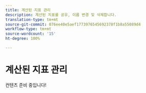 ```yaml
---
title: 계산된 지표 관리
description: 계산된 지표를 공유, 이름 변경 및 삭제합니다.
translation-type: tm+mt
source-git-commit: 076ee40e5aef1773976545692378f1b8a55089d4
workflow-type: tm+mt
source-wordcount: '15'
ht-degree: 100%

---
```



# 계산된 지표 관리

컨텐츠 준비 중입니다!
